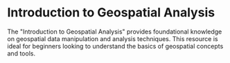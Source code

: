# Introduction to Geospatial Analysis

The "Introduction to Geospatial Analysis" provides foundational knowledge on geospatial data manipulation and analysis techniques. This resource is ideal for beginners looking to understand the basics of geospatial concepts and tools.

